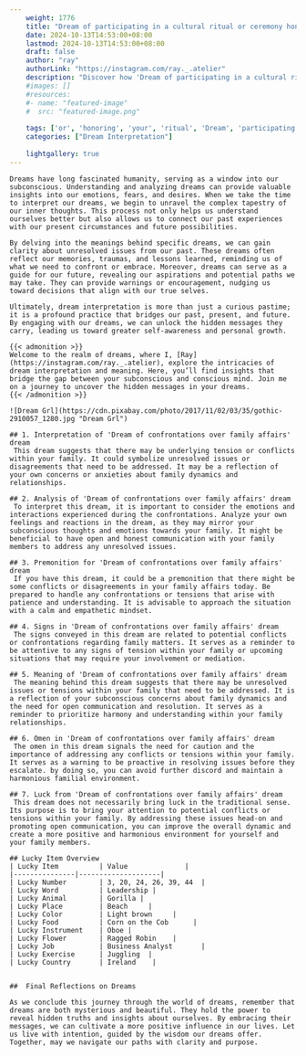 ```yaml
---
    weight: 1776
    title: "Dream of participating in a cultural ritual or ceremony honoring your ancestors."  # Assuming 'title' column exists
    date: 2024-10-13T14:53:00+08:00
    lastmod: 2024-10-13T14:53:00+08:00
    draft: false
    author: "ray"
    authorLink: "https://instagram.com/ray._.atelier"
    description: "Discover how 'Dream of participating in a cultural ritual or ceremony honoring your ancestors.' can interpret your future and uncover its significant meanings in your life."
    #images: []
    #resources:
    #- name: "featured-image"
    #  src: "featured-image.png"
    
    tags: ['or', 'honoring', 'your', 'ritual', 'Dream', 'participating', 'a', 'ceremony', 'in', 'cultural', 'of', 'ancestors.']
    categories: ["Dream Interpretation"]
    
    lightgallery: true
---
```

    
    Dreams have long fascinated humanity, serving as a window into our subconscious. Understanding and analyzing dreams can provide valuable insights into our emotions, fears, and desires. When we take the time to interpret our dreams, we begin to unravel the complex tapestry of our inner thoughts. This process not only helps us understand ourselves better but also allows us to connect our past experiences with our present circumstances and future possibilities.
    
    By delving into the meanings behind specific dreams, we can gain clarity about unresolved issues from our past. These dreams often reflect our memories, traumas, and lessons learned, reminding us of what we need to confront or embrace. Moreover, dreams can serve as a guide for our future, revealing our aspirations and potential paths we may take. They can provide warnings or encouragement, nudging us toward decisions that align with our true selves.
    
    Ultimately, dream interpretation is more than just a curious pastime; it is a profound practice that bridges our past, present, and future. By engaging with our dreams, we can unlock the hidden messages they carry, leading us toward greater self-awareness and personal growth.
    
    {{< admonition >}}
    Welcome to the realm of dreams, where I, [Ray](https://instagram.com/ray._.atelier), explore the intricacies of dream interpretation and meaning. Here, you’ll find insights that bridge the gap between your subconscious and conscious mind. Join me on a journey to uncover the hidden messages in your dreams.
    {{< /admonition >}}
    
    ![Dream Grl](https://cdn.pixabay.com/photo/2017/11/02/03/35/gothic-2910057_1280.jpg "Dream Grl")
    
    ## 1. Interpretation of 'Dream of confrontations over family affairs' dream
     This dream suggests that there may be underlying tension or conflicts within your family. It could symbolize unresolved issues or disagreements that need to be addressed. It may be a reflection of your own concerns or anxieties about family dynamics and relationships.
    
    ## 2. Analysis of 'Dream of confrontations over family affairs' dream
     To interpret this dream, it is important to consider the emotions and interactions experienced during the confrontations. Analyze your own feelings and reactions in the dream, as they may mirror your subconscious thoughts and emotions towards your family. It might be beneficial to have open and honest communication with your family members to address any unresolved issues.
    
    ## 3. Premonition for 'Dream of confrontations over family affairs' dream
     If you have this dream, it could be a premonition that there might be some conflicts or disagreements in your family affairs today. Be prepared to handle any confrontations or tensions that arise with patience and understanding. It is advisable to approach the situation with a calm and empathetic mindset.
    
    ## 4. Signs in 'Dream of confrontations over family affairs' dream
     The signs conveyed in this dream are related to potential conflicts or confrontations regarding family matters. It serves as a reminder to be attentive to any signs of tension within your family or upcoming situations that may require your involvement or mediation.
    
    ## 5. Meaning of 'Dream of confrontations over family affairs' dream
     The meaning behind this dream suggests that there may be unresolved issues or tensions within your family that need to be addressed. It is a reflection of your subconscious concerns about family dynamics and the need for open communication and resolution. It serves as a reminder to prioritize harmony and understanding within your family relationships.
    
    ## 6. Omen in 'Dream of confrontations over family affairs' dream
     The omen in this dream signals the need for caution and the importance of addressing any conflicts or tensions within your family. It serves as a warning to be proactive in resolving issues before they escalate. by doing so, you can avoid further discord and maintain a harmonious familial environment.
    
    ## 7. Luck from 'Dream of confrontations over family affairs' dream
     This dream does not necessarily bring luck in the traditional sense. Its purpose is to bring your attention to potential conflicts or tensions within your family. By addressing these issues head-on and promoting open communication, you can improve the overall dynamic and create a more positive and harmonious environment for yourself and your family members.
    
    ## Lucky Item Overview
    | Lucky Item          | Value              |
    |---------------|--------------------|
    | Lucky Number        | 3, 20, 24, 26, 39, 44  |
    | Lucky Word          | Leadership |
    | Lucky Animal        | Gorilla |
    | Lucky Place         | Beach     |
    | Lucky Color         | Light brown     |
    | Lucky Food          | Corn on the Cob      |
    | Lucky Instrument    | Oboe |
    | Lucky Flower        | Ragged Robin    |
    | Lucky Job           | Business Analyst       |
    | Lucky Exercise      | Juggling  |
    | Lucky Country       | Ireland    |
    
    
    ##  Final Reflections on Dreams
    
    As we conclude this journey through the world of dreams, remember that dreams are both mysterious and beautiful. They hold the power to reveal hidden truths and insights about ourselves. By embracing their messages, we can cultivate a more positive influence in our lives. Let us live with intention, guided by the wisdom our dreams offer. Together, may we navigate our paths with clarity and purpose.
    